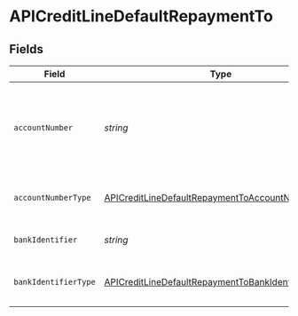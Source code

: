# APICreditLineDefaultRepaymentTo


## Fields

| Field                                                                                                                         | Type                                                                                                                          | Required                                                                                                                      | Description                                                                                                                   |
| ----------------------------------------------------------------------------------------------------------------------------- | ----------------------------------------------------------------------------------------------------------------------------- | ----------------------------------------------------------------------------------------------------------------------------- | ----------------------------------------------------------------------------------------------------------------------------- |
| `accountNumber`                                                                                                               | *string*                                                                                                                      | :heavy_check_mark:                                                                                                            | The account identifier. Only IBANs are supported at the moment.                                                               |
| `accountNumberType`                                                                                                           | [APICreditLineDefaultRepaymentToAccountNumberType](../../models/shared/apicreditlinedefaultrepaymenttoaccountnumbertype.md)   | :heavy_check_mark:                                                                                                            | The type of account number (e.g. IBAN).                                                                                       |
| `bankIdentifier`                                                                                                              | *string*                                                                                                                      | :heavy_check_mark:                                                                                                            | The identifier of the bank.                                                                                                   |
| `bankIdentifierType`                                                                                                          | [APICreditLineDefaultRepaymentToBankIdentifierType](../../models/shared/apicreditlinedefaultrepaymenttobankidentifiertype.md) | :heavy_check_mark:                                                                                                            | The type of bank identifier (e.g. BIC).                                                                                       |